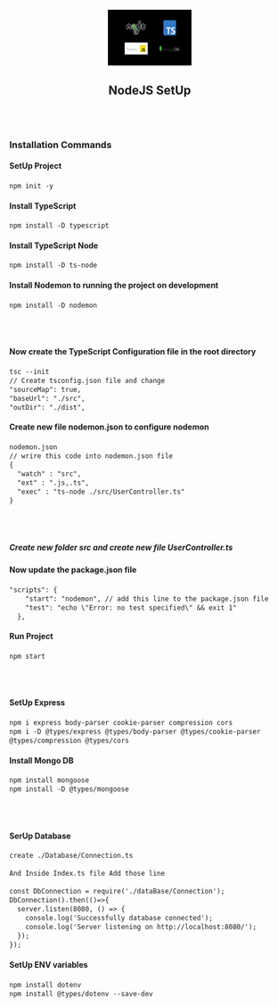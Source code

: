 <div align="center">
<br>
<img src="src/assets/Images/Logo/readMeLogo.png" alt="Logo" width="150" height="100">
<h2>NodeJS SetUp</h2>
</div>

<br/><br/>
### Installation Commands
#### SetUp Project
```shell
npm init -y
```
#### Install TypeScript
```shell 
npm install -D typescript 
```
#### Install TypeScript Node
```shell
npm install -D ts-node
```
#### Install Nodemon to running the project on development
```shell
npm install -D nodemon
```
<br/><br/>

#### Now create the TypeScript Configuration file in the root directory
```shell
tsc --init
// Create tsconfig.json file and change 
"sourceMap": true,  
"baseUrl": "./src",
"outDir": "./dist",  

```
#### Create new file nodemon.json to configure nodemon
```shell
nodemon.json
// wrire this code into nodemon.json file
{
  "watch" : "src",
  "ext" : ".js,.ts",
  "exec" : "ts-node ./src/UserController.ts"
}
```
<br/><br/>
##### Create new folder src and create new file UserController.ts
#### Now update the package.json file
```shell
"scripts": {
    "start": "nodemon", // add this line to the package.json file
    "test": "echo \"Error: no test specified\" && exit 1"
  },
```

#### Run Project
```shell
npm start
```

<br/><br/>

#### SetUp Express
```shell
npm i express body-parser cookie-parser compression cors
npm i -D @types/express @types/body-parser @types/cookie-parser @types/compression @types/cors
```
#### Install Mongo DB
```shell
npm install mongoose
npm install -D @types/mongoose
```

<br/><br/>
#### SerUp Database
```shell
create ./Database/Connection.ts

And Inside Index.ts file Add those line

const DbConnection = require('./dataBase/Connection'); 
DbConnection().then(()=>{
  server.listen(8080, () => {
    console.log('Successfully database connected');
    console.log('Server listening on http://localhost:8080/');
  });
});
```
#### SetUp ENV variables
```shell
npm install dotenv
npm install @types/dotenv --save-dev
```
